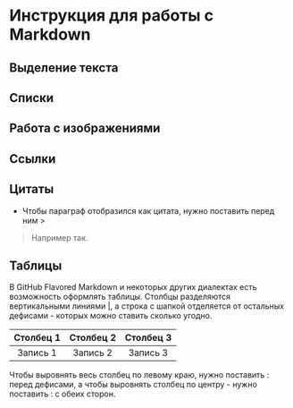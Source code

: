 # Инструкция для работы с Markdown

## Выделение текста

## Списки

## Работа с изображениями

## Ссылки

## Цитаты

* Чтобы параграф отобразился как цитата, нужно поставить перед ним >
> Например так.

## Таблицы

В GitHub Flavored Markdown и некоторых других диалектах есть возможность оформлять таблицы. Столбцы разделяются вертикальными линиями |, а строка с шапкой отделяется от остальных дефисами - которых можно ставить сколько угодно.

|Столбец 1|Столбец 2|Столбец 3|
|:------:|:------:|:------:|
|Запись 1|Запись 2|Запись 3|

Чтобы выровнять весь столбец по левому краю, нужно поставить : перед дефисами, а чтобы выровнять столбец по центру - нужно поставить : с обеих сторон.